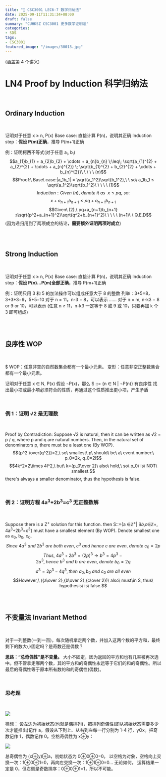 ```yaml
---
title: "🧮 CSC3001 LEC6-7 数学归纳法"
date: 2025-09-11T11:31:34+08:00
draft: false
summary: "CUHKSZ CSC3001 更多数学证明法"
categories: 
- SDS
tags: 
- CSC3001
featured_image: "/images/30013.jpg"
---
```




(涵盖第 4 个讲义)

# LN4 Proof by Induction 科学归纳法

<br>

## Ordinary Induction

<br>

证明对于任意 x ≥ n, P(x)
Base case:  直接计算 P(n)，说明其正确
Induction step：**假设 P(m)正确**，推导 P(m+1)正确

例：证明柯西不等式(对于任意 a<sub>i</sub>, b<sub>i</sub>)
$$a_{1}b_{1} + a_{2}b_{2} + \cdots + a_{n}b_{n} \;\leq\; \sqrt{a_{1}^{2} + a_{2}^{2} + \cdots + a_{n}^{2}} \; \sqrt{b_{1}^{2} + b_{2}^{2} + \cdots + b_{n}^{2}}\ \ \ \ \ (n)$$
$$Proof:\ Base\ case:|a_1b_1| = \sqrt{a_1^2}\sqrt{b_1^2},\ \ so\ a_1b_1 ≤ \sqrt{a_1^2}\sqrt{b_1^2}\ \ \ \ \ (1)$$
$$Induction:Given\ (n),\ denote\ it\ as\ \ x≤pq,\ so:$$
$$x+a_{n+1}b_{n+1}≤pq+a_{n+1}b_{n+1}$$
$$Given\ (2),\ pq+a_{n+1}b_{n+1}≤\sqrt{p^2+a_{n+1}^2}\sqrt{q^2+b_{n+1}^2}\ \ \ \ \ (n+1)\ \ Q.E.D$$
(因为递归用到了两项成立的结论，**需要额外证明两项时成立**)

<br>

<br>

## Strong Induction

<br>

证明对于任意 x ≥ n, P(x)
Base case:  直接计算 P(n)，说明其正确
Induction step：**假设 P(n)...P(m)全部正确**，推导 P(m+1)正确

例：证明只用 3 和 5 的加法操作可以组成任意大于 8 的整数
列举：3+5=8，3+3+3=9，5+5=10
对于 n = 11，n-3 = 8，可以表示
……
对于 n = m, n-k3 = 8 or 9 or 10，可以表示
(任意 n ≥ 11，n-k3 一定等于 8 或 9 或 10，只要再加 k 个 3 即可组成)

<br>

<br>

## 良序性 WOP

<br>

$ WOP：任意非空的自然数集合都有一个最小元素。
变形：任意非空正整数集合都有一个最小元素。

证明对于任意 x ∈ N, P(x)
假设 ¬P(x)，那么 S ::= {n ∈ N | ¬P(n)} 有良序性
找出最小项或最小项必须符合的性质，再通过这个性质推出更小项，产生矛盾

<br>

### 例 1：证明 √2 是无理数

<br>

Proof by Contradiction: Suppose √2 is natural, then it can be written as √2 = p / q,
where p and q are natural numbers.
Then, in the natural set of denominators p, there must be a least one (By WOP).
$${p^2 \over{q^2}}=2,\ so\ smallest\ p\ should\ be\ a\ even\ number:\ p_0=2k, q_0=2l$$
$$4k^2=2\times 4l^2,\ but\ k={p_0\over 2}\ also\ hold,\ so\ p_0\ is\ NOT\ smallest.$$
there's always a smaller denominator, thus the hypothesis is false.

<br>

### 例 2：证明方程 4a<sup>3</sup>+2b<sup>3</sup>=c<sup>3</sup> 无正整数解

<br>

Suppose there is a Z<sup>+</sup> solution for this function. then S::={a ∈ℤ<sup>+</sup>| ∃𝑏,𝑐∈ℤ+, 4a<sup>3</sup>+2b<sup>3</sup>=c<sup>3</sup>}
must have a smallest element (By WOP). Denote smallest one as a<sub>0</sub>, b<sub>0</sub>, c<sub>0</sub>.
$$Since\ 4a^3\ and\ 2b^3\ are\ both\ even,\ c^3\ and\ hence\ c\ are\ even,\ denote\ c_0=2p$$
$$Thus,\ 4a^3+2b^3=(2p)^3 \to b^3=4p^3-2a^3,\ hence\ b^3\ and\ b\ are\ even,\ denote\ b_0=2q$$
$$a^3=2p^3-4q^3, then\ a_0,b_0\ and\ c_0\ are\ all\ even$$
$$However,\ ({a\over 2},{b\over 2},{c\over 2})\ also\ must\in S, thus\ hypothesis\ is\ false.$$

<br>

<br>

## 不变量法 Invariant Method

<br>

对于一列整数(一到一百)，每次随机拿走两个数，并加入这两个数的平方和，最终剩下的数大小固定吗？是奇数还是偶数？

**思路：“总奇偶性”是不变量。**
大小不固定，因为返回的平方和也有几率被再次选中。但不管拿走哪两个数，其的平方和的奇偶性永远等于它们的和的奇偶性。所以最后的奇偶性等于原本所有数的和的奇偶性(偶数)。

<br>

### 思考题

<br>

![](https://i.postimg.cc/q7Mtm6cc/IMG-20250911094701356.png)

猜想：
设左边为初始状态(也就是偶排列)，把排列奇偶性(即从初始状态需要多少次才能推出)记作 a，假设从下到上、从右到左每一行分别为 1-4 行，yOx。把奇数记作 1，偶数记作 0。空格奇偶性为 x⊕y：

![](https://i.postimg.cc/Kjkjsxvb/2025-09-11-16-44-54.png)

总奇偶性为 (x⊕y)⊕a，初始状态为 0⊕0⊕0=0。
以空格为对象，空格向上交换一次：1⊕0⊕1=0，再向左交换一次：1⊕1⊕0=0…
无论如何， 运算结果一定是 0，但右侧是奇数排序：0⊕0⊕1=1，所以不可能。
